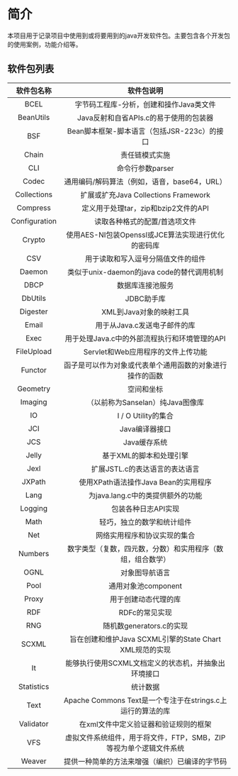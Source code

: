 # 简介
本项目用于记录项目中使用到或将要用到的java开发软件包。主要包含各个开发包的使用案例，功能介绍等。
## 软件包列表

软件包名称 | 软件包说明
:-: | :-:
BCEL | 字节码工程库-分析，创建和操作Java类文件
BeanUtils | Java反射和自省APIs.c的易于使用的包装器
BSF | Bean脚本框架-脚本语言（包括JSR-223c）的接口
Chain | 责任链模式实施
CLI | 命令行参数parser
Codec | 通用编码/解码算法（例如，语音，base64，URL）
Collections | 扩展或扩充Java Collections Framework
Compress | 定义用于处理tar，zip和bzip2文件的API
Configuration | 读取各种格式的配置/首选项文件
Crypto | 使用AES-NI包装Openssl或JCE算法实现进行优化的密码库
CSV | 用于读取和写入逗号分隔值文件的组件
Daemon | 类似于unix-daemon的java code的替代调用机制
DBCP | 数据库连接池服务
DbUtils | JDBC助手库
Digester | XML到Java对象的映射工具
Email | 用于从Java.c发送电子邮件的库
Exec | 用于处理Java.c中的外部流程执行和环境管理的API
FileUpload | Servlet和Web应用程序的文件上传功能
Functor | 函子是可以作为对象或代表单个通用函数的对象进行操作的函数
Geometry | 空间和坐标
Imaging | （以前称为Sanselan）纯Java图像库
IO | I / O Utility的集合
JCI | Java编译器接口
JCS | Java缓存系统
Jelly | 基于XML的脚本和处理引擎
Jexl | 扩展JSTL.c的表达语言的表达语言
JXPath | 使用XPath语法操作Java Bean的实用程序
Lang | 为java.lang.c中的类提供额外的功能
Logging | 包装各种日志API实现
Math | 轻巧，独立的数学和统计组件
Net | 网络实用程序和协议实现的集合
Numbers | 数字类型（复数，四元数，分数）和实用程序（数组，组合数学）
OGNL | 对象图导航语言
Pool | 通用对象池component
Proxy | 用于创建动态代理的库
RDF | RDFc的常见实现
RNG | 随机数generators.c的实现
SCXML | 旨在创建和维护Java SCXML引擎的State Chart XML规范的实现
It | 能够执行使用SCXML文档定义的状态机，并抽象出环境接口
Statistics | 统计数据
Text | Apache Commons Text是一个专注于在strings.c上运行的算法的库
Validator | 在xml文件中定义验证器和验证规则的框架
VFS | 虚拟文件系统组件，用于将文件，FTP，SMB，ZIP等视为单个逻辑文件系统
Weaver | 提供一种简单的方法来增强（编织）已编译的字节码
